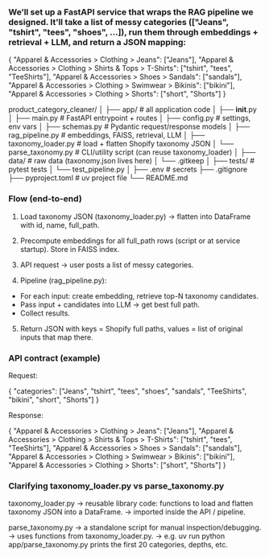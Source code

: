 
### We’ll set up a FastAPI service that wraps the RAG pipeline we designed. It’ll take a list of messy categories (["Jeans", "tshirt", "tees", "shoes", ...]), run them through embeddings + retrieval + LLM, and return a JSON mapping:

{
  "Apparel & Accessories > Clothing > Jeans": ["Jeans"],
  "Apparel & Accessories > Clothing > Shirts & Tops > T-Shirts": ["tshirt", "tees", "TeeShirts"],
  "Apparel & Accessories > Shoes > Sandals": ["sandals"],
  "Apparel & Accessories > Clothing > Swimwear > Bikinis": ["bikini"],
  "Apparel & Accessories > Clothing > Shorts": ["short", "Shorts"]
}


product_category_cleaner/
│
├── app/                       # all application code
│   ├── __init__.py
│   ├── main.py                 # FastAPI entrypoint + routes
│   ├── config.py               # settings, env vars
│   ├── schemas.py              # Pydantic request/response models
│   ├── rag_pipeline.py         # embeddings, FAISS, retrieval, LLM
│   ├── taxonomy_loader.py      # load + flatten Shopify taxonomy JSON
│   └── parse_taxonomy.py       # CLI/utility script (can reuse taxonomy_loader)
│
├── data/                       # raw data (taxonomy.json lives here)
│   └── .gitkeep
│
├── tests/                      # pytest tests
│   └── test_pipeline.py
│
├── .env                        # secrets
├── .gitignore
├── pyproject.toml              # uv project file
└── README.md


### Flow (end-to-end)

1. Load taxonomy JSON (taxonomy_loader.py) → flatten into DataFrame with id, name, full_path.

2. Precompute embeddings for all full_path rows (script or at service startup). Store in FAISS index.

3. API request → user posts a list of messy categories.

4. Pipeline (rag_pipeline.py):

- For each input: create embedding, retrieve top-N taxonomy candidates.
- Pass input + candidates into LLM → get best full path.
- Collect results.

5. Return JSON with keys = Shopify full paths, values = list of original inputs that map there.


### API contract (example)

Request:

{
  "categories": ["Jeans", "tshirt", "tees", "shoes", "sandals", "TeeShirts", "bikini", "short", "Shorts"]
}

Response:

{
  "Apparel & Accessories > Clothing > Jeans": ["Jeans"],
  "Apparel & Accessories > Clothing > Shirts & Tops > T-Shirts": ["tshirt", "tees", "TeeShirts"],
  "Apparel & Accessories > Shoes > Sandals": ["sandals"],
  "Apparel & Accessories > Clothing > Swimwear > Bikinis": ["bikini"],
  "Apparel & Accessories > Clothing > Shorts": ["short", "Shorts"]
}


### Clarifying taxonomy_loader.py vs parse_taxonomy.py

taxonomy_loader.py
→ reusable library code: functions to load and flatten taxonomy JSON into a DataFrame.
→ imported inside the API / pipeline.

parse_taxonomy.py
→ a standalone script for manual inspection/debugging.
→ uses functions from taxonomy_loader.py.
→ e.g. uv run python app/parse_taxonomy.py prints the first 20 categories, depths, etc.